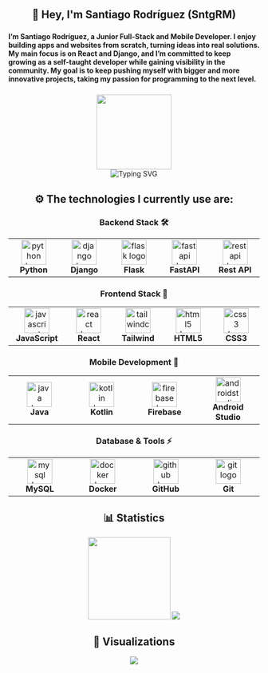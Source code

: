 <h2 align="center">👋 Hey, I'm Santiago Rodríguez (SntgRM)</h2>

###


<h4 align="cente">I’m Santiago Rodríguez, a Junior Full-Stack and Mobile Developer. I enjoy building apps and websites from scratch, turning ideas into real solutions. My main focus is on React and Django, and I’m committed to keep growing as a self-taught developer while gaining visibility in the community. My goal is to keep pushing myself with bigger and more innovative projects, taking my passion for programming to the next level.</h4>

###
<div align="center">
  <img height="150" src="https://media.tenor.com/2z7NVAVjM_YAAAAM/guts-berserk.gif"  />
</div>

<div align="center"> 
  <img src="https://readme-typing-svg.demolab.com?font=Cascadia+Code&weight=600&size=30&duration=3000&pause=1000&color=bcbcbc&center=true&vCenter=true&random=false&width=900&lines=python+manage.py+runserver+->+Starting+new+journey;Django+%2B+React+=+Fullstack+magic;Building+APIs+that+React+loves;render(%22ideas%22)+->+turn+into+projects;useEffect(()+%3D%3E+{+keepLearning()+},+[]);Coding...+Debugging...+Leveling+Up" alt="Typing SVG" />
</div>

###

<div align="center">
  <h2>⚙️ The technologies I currently use are: </h2>
</div>

<!-- Backend Stack -->
<div align="center">
  <h3>Backend Stack 🛠️</h3>
  <table>
    <tr>
      <td align="center" width="120">
        <img src="https://techstack-generator.vercel.app/python-icon.svg" width="50" height="50" alt="python logo" />
        <br><b>Python</b>
      </td>
      <td align="center" width="120">
        <img src="https://techstack-generator.vercel.app/django-icon.svg" width="50" height="50" alt="django logo" />
        <br><b>Django</b>
      </td>
      <td align="center" width="120">
        <img src="https://skillicons.dev/icons?i=flask" width="50" height="50" alt="flask logo" />
        <br><b>Flask</b>
      </td>
      <td align="center" width="120">
        <img src="https://skillicons.dev/icons?i=fastapi" width="50" height="50" alt="fastapi logo" />
        <br><b>FastAPI</b>
      </td>
      <td align="center" width="120">
        <img src="https://techstack-generator.vercel.app/restapi-icon.svg" width="50" height="50" alt="restapi logo" />
        <br><b>Rest API</b>
      </td>
    </tr>
  </table>
</div>

<!-- Frontend Stack -->
<div align="center">
  <h3>Frontend Stack 🎨</h3>
  <table>
    <tr>
      <td align="center" width="120">
        <img src="https://techstack-generator.vercel.app/js-icon.svg" width="50" height="50" alt="javascript logo" />
        <br><b>JavaScript</b>
      </td>
      <td align="center" width="120">
        <img src="https://techstack-generator.vercel.app/react-icon.svg" width="50" height="50" alt="react logo" />
        <br><b>React</b>
      </td>
      <td align="center" width="120">
        <img src="https://skillicons.dev/icons?i=tailwind" width="50" height="50" alt="tailwindcss logo" />
        <br><b>Tailwind</b>
      </td>
      <td align="center" width="120">
        <img src="https://skillicons.dev/icons?i=html" width="50" height="50" alt="html5 logo" />
        <br><b>HTML5</b>
      </td>
      <td align="center" width="120">
        <img src="https://skillicons.dev/icons?i=css" width="50" height="50" alt="css3 logo" />
        <br><b>CSS3</b>
      </td>
    </tr>
  </table>
</div>

<!-- Mobile Development -->
<div align="center">
  <h3>Mobile Development 📱</h3>
  <table>
    <tr>
      <td align="center" width="120">
        <img src="https://techstack-generator.vercel.app/java-icon.svg" width="50" height="50" alt="java logo"" />
        <br><b>Java</b>
      </td>
      <td align="center" width="120">
        <img src="https://skillicons.dev/icons?i=kotlin" width="50" height="50" alt="kotlin logo" />
        <br><b>Kotlin</b>
      </td>
      <td align="center" width="120">
        <img src="https://skillicons.dev/icons?i=firebase" width="50" height="50" alt="firebase logo" />
        <br><b>Firebase</b>
      </td>
      <td align="center" width="120">
        <img src="https://skillicons.dev/icons?i=androidstudio" width="50" height="50" alt="androidstudio logo" />
        <br><b>Android Studio</b>
      </td>
    </tr>
  </table>
</div>

<!-- Database & Tools -->
<div align="center">
  <h3>Database & Tools ⚡</h3>
  <table>
    <tr>
      <td align="center" width="120">
        <img src="https://techstack-generator.vercel.app/mysql-icon.svg" width="50" height="50" alt="mysql logo" />
        <br><b>MySQL</b>
      </td>
      <td align="center" width="120">
        <img src="https://techstack-generator.vercel.app/docker-icon.svg" width="50" height="50" alt="docker logo" />
        <br><b>Docker</b>
      </td>
      <td align="center" width="120">
        <img src="https://techstack-generator.vercel.app/github-icon.svg" width="50" height="50" alt="github logo" />
        <br><b>GitHub</b>
      </td>
      <td align="center" width="120">
        <img src="https://skillicons.dev/icons?i=git" width="50" height="50" alt="git logo" />
        <br><b>Git</b>
      </td>
    </tr>
  </table>
</div>

###

<div align="center">
  <h2>📊​ Statistics </h2>
</div>

<div align="center">
  <img src="http://github-profile-summary-cards.vercel.app/api/cards/profile-details?username=SntgRM&theme=react&cache_seconds=3600" height="165em" />
  <img src="https://github-readme-stats.vercel.app/api/top-langs/?username=SntgRM&theme=react&show_icons=true&hide_border=true&layout=compact&cache_seconds=43200" />
</div>

###

<div align="center">
  <h2>👀​ Visualizations </h2>
</div>

<div align="center">
  <img src="https://moe-counter.glitch.me/get/@SntgRM?theme=rule34" />
</div>
